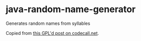 # java-random-name-generator
Generates random names from syllables

Copied from [this GPL'd post on codecall.net](http://forum.codecall.net/topic/49665-java-random-name-generator/).
